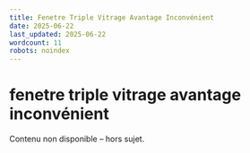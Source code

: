 ```yaml
---
title: Fenetre Triple Vitrage Avantage Inconvénient
date: 2025-06-22
last_updated: 2025-06-22
wordcount: 11
robots: noindex
---
```


# fenetre triple vitrage avantage inconvénient

Contenu non disponible – hors sujet.
